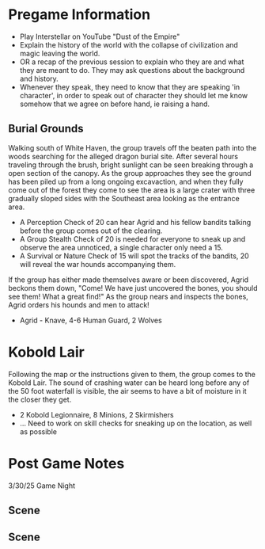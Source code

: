 
# Pregame Information
- Play Interstellar on YouTube "Dust of the Empire"
- Explain the history of the world with the collapse of civilization and magic leaving the world.
- OR a recap of the previous session to explain who they are and what they are meant to do. They may ask questions about the background and history.
- Whenever they speak, they need to know that they are speaking 'in character', in order to speak out of character they should let me know somehow that we agree on before hand, ie raising a hand.


## Burial Grounds

Walking south of White Haven, the group travels off the beaten path into the woods searching for the alleged dragon burial site.  After several hours traveling through the brush, bright sunlight can be seen breaking through a open section of the canopy.  As the group approaches they see the ground has been piled up from a long ongoing excavaction, and when they fully come out of the forest they come to see the area is a large crater with three gradually sloped sides with the Southeast area looking as the entrance area.

-  A Perception Check of 20 can hear Agrid and his fellow bandits talking before the group comes out of the clearing.
- A Group Stealth Check of 20 is needed for everyone to sneak up and observe the area unnoticed, a single character only need a 15.
- A Survival or Nature Check of 15 will spot the tracks of the bandits, 20 will reveal the war hounds accompanying them.

If the group has either made themselves aware or been discovered, Agrid beckons them down, "Come! We have just uncovered the bones, you should see them! What a great find!"  As the group nears and inspects the bones, Agrid orders his hounds and men to attack!
- Agrid - Knave, 4-6 Human Guard, 2 Wolves

# Kobold Lair

Following the map or the instructions given to them, the group comes to the Kobold Lair.  The sound of crashing water can be heard long before any of the 50 foot waterfall is visible, the air seems to have a bit of moisture in it the closer they get.
- 2 Kobold Legionnaire, 8 Minions, 2 Skirmishers
- ... Need to work on skill checks for sneaking up on the location, as well as possible 


# Post Game Notes

3/30/25 Game Night



## Scene

## Scene